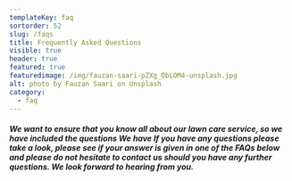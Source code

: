 ```yaml
---
templateKey: faq
sortorder: 52
slug: /faqs
title: Frequently Asked Questions
visible: true
header: true
featured: true
featuredimage: /img/fauzan-saari-pZXg_ObLOM4-unsplash.jpg
alt: photo by Fauzan Saari on Unsplash
category:
  - faq
---
```


##### We want to ensure that you know all about our lawn care service, so we have included the questions We have If you have any questions please take a look, please see if your answer is given in one of the FAQs below and please do not hesitate to contact us should you have any further questions. We look forward to hearing from you.
